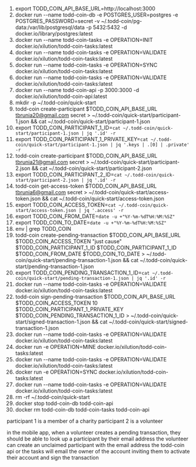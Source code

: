 1. export TODD_COIN_API_BASE_URL=http://localhost:3000
2. docker run --name todd-coin-db -e POSTGRES_USER=postgres -e POSTGRES_PASSWORD=secret -v ~/.todd-coin/pg-data:/var/lib/postgresql/data -p 5432:5432 -d docker.io/library/postgres:latest
3. docker run --name todd-coin-tasks -e OPERATION=INIT docker.io/xilution/todd-coin-tasks:latest
4. docker run --name todd-coin-tasks -e OPERATION=VALIDATE docker.io/xilution/todd-coin-tasks:latest
5. docker run --name todd-coin-tasks -e OPERATION=SYNC docker.io/xilution/todd-coin-tasks:latest
6. docker run --name todd-coin-tasks -e OPERATION=VALIDATE docker.io/xilution/todd-coin-tasks:latest
7. docker run --name todd-coin-api -p 3000:3000 -d docker.io/xilution/todd-coin-api:latest
8. mkdir -p ~/.todd-coin/quick-start
9. todd-coin create-participant $TODD_COIN_API_BASE_URL tbrunia20@gmail.com secret > ~/.todd-coin/quick-start/participant-1.json && cat ~/.todd-coin/quick-start/participant-1.json
10. export TODD_COIN_PARTICIPANT_1_ID=`cat ~/.todd-coin/quick-start/participant-1.json | jq '.id' -r`
11. export TODD_COIN_PARTICIPANT_1_PRIVATE_KEY=`cat ~/.todd-coin/quick-start/participant-1.json | jq '.keys | .[0] | .private' -r`
12. todd-coin create-participant $TODD_COIN_API_BASE_URL tbrunia21@gmail.com secret > ~/.todd-coin/quick-start/participant-2.json && cat ~/.todd-coin/quick-start/participant-2.json
13. export TODD_COIN_PARTICIPANT_2_ID=`cat ~/.todd-coin/quick-start/participant-2.json | jq '.id' -r`
14. todd-coin get-access-token $TODD_COIN_API_BASE_URL tbrunia6@gmail.com secret > ~/.todd-coin/quick-start/access-token.json && cat ~/.todd-coin/quick-start/access-token.json
15. export TODD_COIN_ACCESS_TOKEN=`cat ~/.todd-coin/quick-start/access-token.json | jq '.access' -r`
16. export TODD_COIN_FROM_DATE=`date -u +"%Y-%m-%dT%H:%M:%SZ"`
17. export TODD_COIN_TO_DATE=`date -u +"%Y-%m-%dT%H:%M:%SZ"`
18. env | grep TODD_COIN
19. todd-coin create-pending-transaction $TODD_COIN_API_BASE_URL $TODD_COIN_ACCESS_TOKEN "just cause" $TODD_COIN_PARTICIPANT_1_ID $TODD_COIN_PARTICIPANT_1_ID $TODD_COIN_FROM_DATE $TODD_COIN_TO_DATE > ~/.todd-coin/quick-start/pending-transaction-1.json && cat ~/.todd-coin/quick-start/pending-transaction-1.json
20. export TODD_COIN_PENDING_TRANSACTION_1_ID=`cat ~/.todd-coin/quick-start/pending-transaction-1.json | jq '.id' -r`
23. docker run --name todd-coin-tasks -e OPERATION=VALIDATE docker.io/xilution/todd-coin-tasks:latest
21. todd-coin sign-pending-transaction $TODD_COIN_API_BASE_URL $TODD_COIN_ACCESS_TOKEN 10 $TODD_COIN_PARTICIPANT_1_PRIVATE_KEY $TODD_COIN_PENDING_TRANSACTION_1_ID > ~/.todd-coin/quick-start/signed-transaction-1.json && cat ~/.todd-coin/quick-start/signed-transaction-1.json
23. docker run --name todd-coin-tasks -e OPERATION=VALIDATE docker.io/xilution/todd-coin-tasks:latest
22. docker run -e OPERATION=MINE docker.io/xilution/todd-coin-tasks:latest
23. docker run --name todd-coin-tasks -e OPERATION=VALIDATE docker.io/xilution/todd-coin-tasks:latest
24. docker run -e OPERATION=SYNC docker.io/xilution/todd-coin-tasks:latest
25. docker run --name todd-coin-tasks -e OPERATION=VALIDATE docker.io/xilution/todd-coin-tasks:latest
26. rm -rf ~/.todd-coin/quick-start
27. docker stop todd-coin-db todd-coin-api
28. docker rm todd-coin-db todd-coin-tasks todd-coin-api

participant 1 is a member of a charity
participant 2 is a volunteer

in the mobile app, when a volunteer creates a pending transaction, they should be able to look up a participant by their email address
the volunteer can create an unclaimed participant with the email address
the todd-coin api or the tasks will email the owner of the account inviting them to activate their account and sign the transaction
